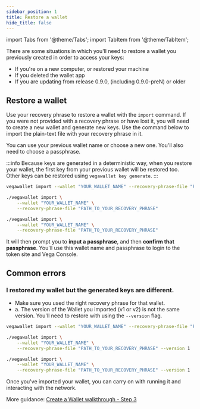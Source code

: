 ```yaml
---
sidebar_position: 1
title: Restore a wallet
hide_title: false
---
```


import Tabs from '@theme/Tabs';
import TabItem from '@theme/TabItem';

There are some situations in which you'll need to restore a wallet you previously created in order to access your keys:
* If you're on a new computer, or restored your machine
* If you deleted the wallet app 
* If you are updating from release 0.9.0, (including 0.9.0-preN) or older

## Restore a wallet

Use your recovery phrase to restore a wallet with the `import` command. If you were not provided with a recovery phrase or have lost it, you will need to create a new wallet and generate new keys. Use the command below to import the plain-text file with your recovery phrase in it. 

You can use your previous wallet name or choose a new one. You'll also need to choose a passphrase.

:::info 
Because keys are generated in a deterministic way, when you restore your wallet, the first key from your previous wallet will be restored too. Other keys can be restored using `vegawallet key generate`.
:::

<Tabs groupId="operating-systems">
<TabItem value="windows" label="Windows">

```bash
vegawallet import --wallet "YOUR_WALLET_NAME" --recovery-phrase-file "PATH_TO_YOUR_RECOVERY-PHRASE"
```
</TabItem>
<TabItem value="mac" label="MacOS">

```bash
./vegawallet import \
    --wallet "YOUR_WALLET_NAME" \
    --recovery-phrase-file "PATH_TO_YOUR_RECOVERY_PHRASE"
```
</TabItem>
<TabItem value="linux" label="Linux">

```bash
./vegawallet import \
    --wallet "YOUR_WALLET_NAME" \
    --recovery-phrase-file "PATH_TO_YOUR_RECOVERY_PHRASE"
```
</TabItem>
</Tabs>

It will then prompt you to **input a passphrase**, and then **confirm that passphrase**. You'll use this wallet name and passphrase to login to the token site and Vega Console.

## Common errors 

### I restored my wallet but the generated keys are different.
* Make sure you used the right recovery phrase for that wallet. 
* a. The version of the Wallet you imported (v1 or v2) is not the same version. You'll need to restore with using the `--version` flag. 

<Tabs groupId="operating-systems">
<TabItem value="windows" label="Windows">

```bash
vegawallet import --wallet "YOUR_WALLET_NAME" --recovery-phrase-file "PATH_TO_YOUR_RECOVERY-PHRASE" --version 1
```
</TabItem>
<TabItem value="mac" label="MacOS">

```bash
./vegawallet import \
    --wallet "YOUR_WALLET_NAME" \
    --recovery-phrase-file "PATH_TO_YOUR_RECOVERY_PHRASE" --version 1
```
</TabItem>
<TabItem value="linux" label="Linux">

```bash
./vegawallet import \
    --wallet "YOUR_WALLET_NAME" \
    --recovery-phrase-file "PATH_TO_YOUR_RECOVERY_PHRASE" --version 1
```
</TabItem>
</Tabs>

Once you've imported your wallet, you can carry on with running it and interacting with the network. 

More guidance: [Create a Wallet walkthrough - Step 3](/docs/tools/vega-wallet/CLI-wallet/create-wallet#3-choose-a-network) 
